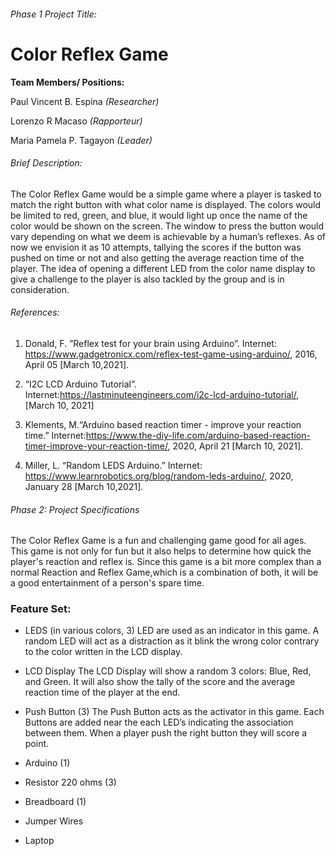 ###### Phase 1 Project Title: 

# Color Reflex Game

**Team Members/ Positions:**

Paul Vincent B. Espina _(Researcher)_

Lorenzo R Macaso _(Rapporteur)_

Maria Pamela P. Tagayon _(Leader)_


###### Brief Description: 

The Color Reflex Game would be a simple game where a player is tasked to match the right button with what color name is displayed. The colors would be limited to red, green, and blue, it would light up once the name of the color would be shown on the screen. The window to press the button would vary depending on what we deem is achievable by a human’s reflexes. As of now we envision it as 10 attempts, tallying the scores if the button was pushed on time or not and also getting the average reaction time of the player. The idea of opening a different LED from the color name display to give a challenge to the player is also tackled by the group and is in consideration.

###### References: 
1) Donald, F. ”Reflex test for your brain using Arduino”.  Internet: https://www.gadgetronicx.com/reflex-test-game-using-arduino/, 2016, April 05 [March 10,2021].

2) “I2C LCD Arduino Tutorial”. Internet:https://lastminuteengineers.com/i2c-lcd-arduino-tutorial/, [March 10, 2021]

3) Klements, M.“Arduino based reaction timer - improve your reaction time.” Internet:https://www.the-diy-life.com/arduino-based-reaction-timer-improve-your-reaction-time/, 2020, April 21 [March 10, 2021].
 
4) Miller, L. “Random LEDS Arduino.” Internet: https://www.learnrobotics.org/blog/random-leds-arduino/, 2020, January 28 [March 10,2021].

###### Phase 2: Project Specifications
 
The Color Reflex Game is a fun and challenging game good for all ages. This game is not only for fun but it also helps to determine how quick the player's reaction and reflex is. Since this game is a bit more complex than a normal Reaction and Reflex Game,which is a combination of both, it will be a good entertainment of a person's spare time.

### Feature Set:

- LEDS (in various colors, 3)
     LED are used as an indicator in this game. A random LED will act as a distraction as it blink the wrong color contrary to the color written in the LCD display.

- LCD Display
     The LCD Display will show a random 3 colors: Blue, Red, and Green. It will also show the tally of the score and the average reaction time of the player at the end. 

- Push Button (3)
     The Push Button acts as the activator in this game. Each Buttons are added near the each LED’s indicating the association between them. When a player push the right button they will score a point.

- Arduino (1) 

- Resistor 220 ohms (3)

- Breadboard (1)

- Jumper Wires

- Laptop
